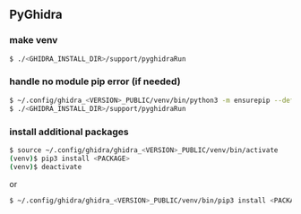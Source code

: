 ## PyGhidra

### make venv
```bash
$ ./<GHIDRA_INSTALL_DIR>/support/pyghidraRun
```

### handle no module pip error (if needed)
```bash
$ ~/.config/ghidra_<VERSION>_PUBLIC/venv/bin/python3 -m ensurepip --default-pip
$ ./<GHIDRA_INSTALL_DIR>/support/pyghidraRun
```

### install additional packages
```bash
$ source ~/.config/ghidra/ghidra_<VERSION>_PUBLIC/venv/bin/activate
(venv)$ pip3 install <PACKAGE>
(venv)$ deactivate
```

or

```bash
$ ~/.config/ghidra/ghidra_<VERSION>_PUBLIC/venv/bin/pip3 install <PACKAGE>
```
